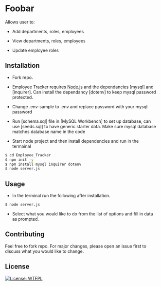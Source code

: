 # Foobar

Allows user to:
  
* Add departments, roles, employees

* View departments, roles, employees

* Update employee roles

## Installation

* Fork repo.

* Employee Tracker requires [Node.js](https://nodejs.org/) and the dependancies [mysql] and [inquirer]. Can install the dependancy [dotenv] to keep mysql password protected.

* Change .env-sample to .env and replace password with your mysql password

* Run [schema.sql] file in [MySQL Workbench] to set up database, can use [seeds.sql] to have generic starter data. Make sure mysql database matches database name in the code

* Start node project and then install dependencies and run in the termainal

```sh
$ cd Employee_Tracker
$ npm init -y
$ npm install mysql inquirer dotenv
$ node server.js
```

## Usage

* In the terminal run the following after installation.

```sh
$ node server.js
```

* Select what you would like to do from the list of options and fill in data as prompted.

## Contributing
Feel free to fork repo. For major changes, please open an issue first to discuss what you would like to change.

## License
[![License: WTFPL](https://img.shields.io/badge/License-WTFPL-brightgreen.svg)](http://www.wtfpl.net/about/)